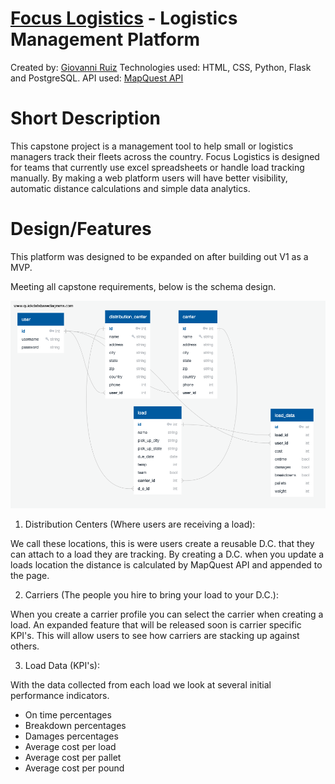 # [Focus Logistics](https://focus-logistics.herokuapp.com/) - Logistics Management Platform

Created by: [Giovanni Ruiz](https://www.linkedin.com/in/giovanniruiz01/)
Technologies used: HTML, CSS, Python, Flask and PostgreSQL.
API used: [MapQuest API](https://developer.mapquest.com/)

# Short Description
 This capstone project is a management tool to help small or logistics managers track their fleets across the country. Focus Logistics is designed for teams that currently use excel spreadsheets or handle load tracking manually. By making a web platform users will have better visibility, automatic distance calculations and simple data analytics.  

# Design/Features
This platform was designed to be expanded on after building out V1 as a MVP. 

Meeting all capstone requirements, below is the schema design.

![Schema design for focus logistics ](https://raw.githubusercontent.com/gruiz016/focus_logistics/master/schema_design.png)

 1. Distribution Centers (Where users are receiving a load):

We call these locations, this is were users create a reusable D.C. that they can attach to a load they are tracking. By creating a D.C. when you update a loads location the distance is calculated by MapQuest API and appended to the page.

 2. Carriers (The people you hire to bring your load to your D.C.):

When you create a carrier profile you can select the carrier when creating a load. An expanded feature that will be released soon is carrier specific KPI's. This will allow users to see how carriers are stacking up against others.

3. Load Data (KPI's):

With the data collected from each load we look at several initial performance indicators. 

 - On time percentages
 - Breakdown percentages
 - Damages percentages
 - Average cost per load
 - Average cost per pallet
 - Average cost per pound 

 
